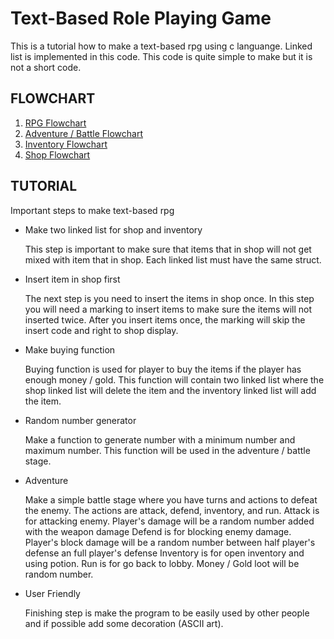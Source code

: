 # Text-Based Role Playing Game
This is a tutorial how to make a text-based rpg using c languange. Linked list is implemented in this code. This code is quite simple to make but it is not a short code.

## FLOWCHART

1. [RPG Flowchart](RPG.png)
2. [Adventure / Battle Flowchart](Adventure.png)
3. [Inventory Flowchart](Inventory.png)
4. [Shop Flowchart](Shop.png)


## TUTORIAL

Important steps to make text-based rpg

- Make two linked list for shop and inventory

  This step is important to make sure that items that in shop will not get mixed with item that in shop. Each linked list must    have the same struct.

- Insert item in shop first

  The next step is you need to insert the items in shop once. In this step you will need a marking to insert items to make sure the items will not inserted twice. After you insert items once, the marking will skip the insert code and right to shop display.

- Make buying function
  
  Buying function is used for player to buy the items if the player has enough money / gold. This function will contain two linked list where the shop linked list will delete the item and the inventory linked list will add the item.

- Random number generator
  
  Make a function to generate number with a minimum number and maximum number. This function will be used in the adventure / battle stage.

- Adventure
  
  Make a simple battle stage where you have turns and actions to defeat the enemy. The actions are attack, defend, inventory, and run. 
  Attack is for attacking enemy. Player's damage will be a random number added with the weapon damage 
  Defend is for blocking enemy damage. Player's block damage will be a random number between half player's defense an full player's defense
  Inventory is for open inventory and using potion.
  Run is for go back to lobby.
  Money / Gold loot will be random number.

- User Friendly

  Finishing step is make the program to be easily used by other people and if possible add some decoration (ASCII art).


